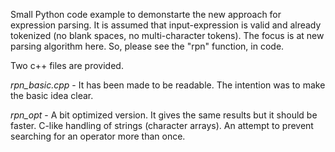 Small Python code example to demonstarte the new approach for expression parsing. It is assumed that input-expression is valid and already tokenized (no blank spaces, no multi-character tokens). The focus is at new parsing algorithm here. So, please see the "rpn" function, in code.

Two c++ files are provided.

<i>rpn_basic.cpp</i> - It has been made to be readable. The intention was to make the basic idea clear.

<i>rpn_opt</i> - A bit optimized version. It gives the same results but it should be faster. C-like handling of strings (character arrays). An attempt to prevent searching for an operator more than once.
